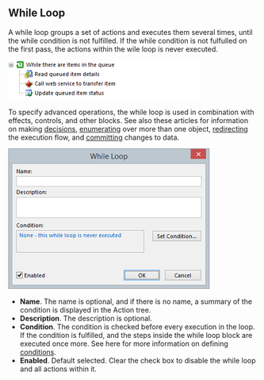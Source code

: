 ## While Loop

A while loop groups a set of actions and executes them several times, until the while condition is not fulfilled. If the while condition is not fulfulled on the first pass, the actions within the wile loop is never executed.

![ID0430C0E89B5C4643.png](media/ID0430C0E89B5C4643.png)

To specify advanced operations, the while loop is used in combination with effects, controls, and other blocks. See also these articles for information on making [decisions](decision.md), [enumerating](enumerator.md) over more than one object, [redirecting](../controls/redirect-execution.md) the execution flow, and [committing](scope.md) changes to data.

![IDD633DB8BAC6E4F1D.png](media/IDD633DB8BAC6E4F1D.png)

*   **Name**. The name is optional, and if there is no name, a summary of the condition is displayed in the Action tree.
*   **Description**. The description is optional.
*   **Condition**. The condition is checked before every execution in the loop. If the condition is fulfilled, and the steps inside the while loop block are executed once more. See here for more information on defining [conditions](../../../common-concepts/conditions.md).
*   **Enabled**. Default selected. Clear the check box to disable the while loop and all actions within it.